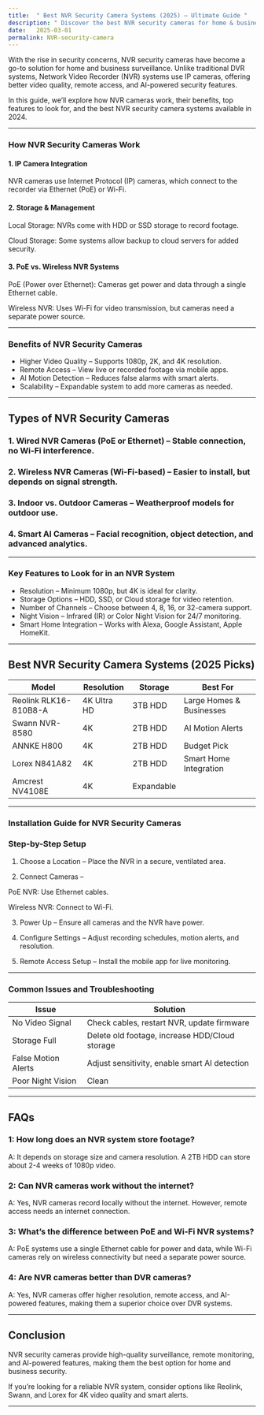 ```yaml
---
title:  " Best NVR Security Camera Systems (2025) – Ultimate Guide "
description: " Discover the best NVR security cameras for home & business. Compare PoE & wireless systems, top brands, and installation tips .....  "
date:   2025-03-01
permalink: NVR-security-camera
---
```





With the rise in security concerns, NVR security cameras have become a go-to solution for home and business surveillance. Unlike traditional DVR systems, Network Video Recorder (NVR) systems use IP cameras, offering better video quality, remote access, and AI-powered security features.

In this guide, we’ll explore how NVR cameras work, their benefits, top features to look for, and the best NVR security camera systems available in 2024.


---

### How NVR Security Cameras Work

#### 1. IP Camera Integration

NVR cameras use Internet Protocol (IP) cameras, which connect to the recorder via Ethernet (PoE) or Wi-Fi.

#### 2. Storage & Management

Local Storage: NVRs come with HDD or SSD storage to record footage.

Cloud Storage: Some systems allow backup to cloud servers for added security.


#### 3. PoE vs. Wireless NVR Systems

PoE (Power over Ethernet): Cameras get power and data through a single Ethernet cable.

Wireless NVR: Uses Wi-Fi for video transmission, but cameras need a separate power source.



---

### Benefits of NVR Security Cameras

- Higher Video Quality – Supports 1080p, 2K, and 4K resolution.
- Remote Access – View live or recorded footage via mobile apps.
- AI Motion Detection – Reduces false alarms with smart alerts.
- Scalability – Expandable system to add more cameras as needed.


---

## Types of NVR Security Cameras

### 1. Wired NVR Cameras (PoE or Ethernet) – Stable connection, no Wi-Fi interference.


### 2. Wireless NVR Cameras (Wi-Fi-based) – Easier to install, but depends on signal strength.


### 3. Indoor vs. Outdoor Cameras – Weatherproof models for outdoor use.


### 4. Smart AI Cameras – Facial recognition, object detection, and advanced analytics.




---

### Key Features to Look for in an NVR System

- Resolution – Minimum 1080p, but 4K is ideal for clarity.
- Storage Options – HDD, SSD, or Cloud storage for video retention.
- Number of Channels – Choose between 4, 8, 16, or 32-camera support.
- Night Vision – Infrared (IR) or Color Night Vision for 24/7 monitoring.
- Smart Home Integration – Works with Alexa, Google Assistant, Apple HomeKit.



---

## Best NVR Security Camera Systems (2025 Picks)


| **Model**            | **Resolution** | **Storage**  | **Best For**               |
|----------------------|--------------|------------|----------------------------|
| Reolink RLK16-810B8-A | 4K Ultra HD  | 3TB HDD    | Large Homes & Businesses  |
| Swann NVR-8580       | 4K           | 2TB HDD    | AI Motion Alerts          |
| ANNKE H800          | 4K           | 2TB HDD    | Budget Pick               |
| Lorex N841A82       | 4K           | 2TB HDD    | Smart Home Integration    |
| Amcrest NV4108E     | 4K           | Expandable

---

### Installation Guide for NVR Security Cameras

### Step-by-Step Setup

1. Choose a Location – Place the NVR in a secure, ventilated area.


2. Connect Cameras –

PoE NVR: Use Ethernet cables.

Wireless NVR: Connect to Wi-Fi.



3. Power Up – Ensure all cameras and the NVR have power.


4. Configure Settings – Adjust recording schedules, motion alerts, and resolution.


5. Remote Access Setup – Install the mobile app for live monitoring.




---

### Common Issues and Troubleshooting


| **Issue**             | **Solution**                                   |
|-----------------------|-----------------------------------------------|
| No Video Signal      | Check cables, restart NVR, update firmware   |
| Storage Full        | Delete old footage, increase HDD/Cloud storage |
| False Motion Alerts | Adjust sensitivity, enable smart AI detection |
| Poor Night Vision   | Clean 
---

## FAQs

### 1: How long does an NVR system store footage?
A: It depends on storage size and camera resolution. A 2TB HDD can store about 2-4 weeks of 1080p video.

### 2: Can NVR cameras work without the internet?
A: Yes, NVR cameras record locally without the internet. However, remote access needs an internet connection.

### 3: What’s the difference between PoE and Wi-Fi NVR systems?
A: PoE systems use a single Ethernet cable for power and data, while Wi-Fi cameras rely on wireless connectivity but need a separate power source.

### 4: Are NVR cameras better than DVR cameras?
A: Yes, NVR cameras offer higher resolution, remote access, and AI-powered features, making them a superior choice over DVR systems.


---

## Conclusion

NVR security cameras provide high-quality surveillance, remote monitoring, and AI-powered features, making them the best option for home and business security.

If you’re looking for a reliable NVR system, consider options like Reolink, Swann, and Lorex for 4K video quality and smart alerts.



---
